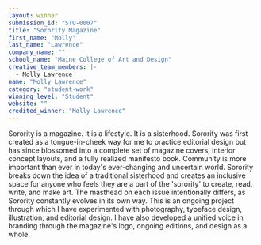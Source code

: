 ```yaml
---
layout: winner
submission_id: "STU-0007"
title: "Sorority Magazine"
first_name: "Molly"
last_name: "Lawrence"
company_name: ""
school_name: "Maine College of Art and Design"
creative_team_members: |-
  - Molly Lawrence
name: "Molly Lawrence"
category: "student-work"
winning_level: "Student"
website: ""
credited_winner: "Molly Lawrence"
---
```


Sorority is a magazine. It is a lifestyle. It is a sisterhood. Sorority was first created as a tongue-in-cheek way for me to practice editorial design but has since blossomed into a complete set of magazine covers, interior concept layouts, and a fully realized manifesto book. Community is more important than ever in today's ever-changing and uncertain world. Sorority breaks down the idea of a traditional sisterhood and creates an inclusive space for anyone who feels they are a part of the 'sorority' to create, read, write, and make art. The masthead on each issue intentionally differs, as Sorority constantly evolves in its own way. This is an ongoing project through which I have experimented with photography, typeface design, illustration, and editorial design. I have also developed a unified voice in branding through the magazine's logo, ongoing editions, and design as a whole.
